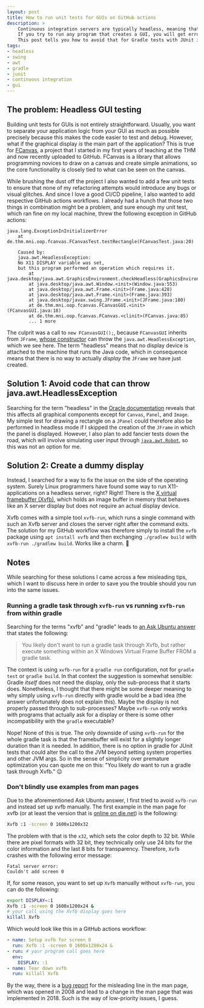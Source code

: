 ```yaml
---
layout: post
title: How to run unit tests for GUIs on GitHub actions
description: >
    Continuous integration servers are typically headless, meaning that they do not have a display attached.
    If you try to run any program that creates a GUI, you will get errors such as Java's java.awt.HeadlessException.
    This post tells you how to avoid that for Gradle tests with JUnit involving Java Swing applications in a GitHub actions workflow.
tags:
- headless
- swing
- awt
- gradle
- junit
- continuous integration
- gui
---
```


## The problem: Headless GUI testing

Building unit tests for GUIs is not entirely straightforward.
Usually, you want to separate your application logic from your GUI as much as possible precisely because this makes the code easier to test and debug.
However, what if the graphical display *is* the main part of the application?
This is true for [FCanvas](https://github.com/CSchoel/fcanvas/), a project that I started in my first years of teaching at the THM and now recently uploaded to GitHub.
FCanvas is a library that allows programming novices to draw on a canvas and create simple animations, so the core functionality is closely tied to what can be seen on the canvas.

While brushing the dust off the project I also wanted to add a few unit tests to ensure that none of my refactoring attempts would introduce any bugs or visual glitches.
And since I love a good CI/CD pipeline, I also wanted to add respective GitHub actions workflows.
I already had a hunch that those two things in combination might be a problem, and sure enough my unit test, which ran fine on my local machine, threw the following exception in GitHub actions:

```verbatim
java.lang.ExceptionInInitializerError
    at de.thm.mni.oop.fcanvas.FCanvasTest.testRectangle(FCanvasTest.java:20)

    Caused by:
    java.awt.HeadlessException:
    No X11 DISPLAY variable was set,
    but this program performed an operation which requires it.
        at java.desktop/java.awt.GraphicsEnvironment.checkHeadless(GraphicsEnvironment.java:166)
        at java.desktop/java.awt.Window.<init>(Window.java:553)
        at java.desktop/java.awt.Frame.<init>(Frame.java:428)
        at java.desktop/java.awt.Frame.<init>(Frame.java:393)
        at java.desktop/javax.swing.JFrame.<init>(JFrame.java:180)
        at de.thm.mni.oop.fcanvas.FCanvasGUI.<init>(FCanvasGUI.java:18)
        at de.thm.mni.oop.fcanvas.FCanvas.<clinit>(FCanvas.java:85)
        ... 1 more
```

The culprit was a call to `new FCanvasGUI();`, because `FCanvasGUI` inherits from `JFrame`, [whose constructor](https://docs.oracle.com/en/java/javase/17/docs/api/java.desktop/javax/swing/JFrame.html#%3Cinit%3E()) can throw the `java.awt.HeadlessException`, which we see here.
The term "headless" means that no display device is attached to the machine that runs the Java code, which in consequence means that there is no way to actually *display* the `JFrame` we have just created.

## Solution 1: Avoid code that can throw java.awt.HeadlessException

Searching for the term "headless" in the [Oracle documentation](https://www.oracle.com/technical-resources/articles/javase/headless.html) reveals that this affects all graphical components except for `Canvas`, `Panel`, and `Image`.
My simple test for drawing a rectangle on a `JPanel` could therefore also be performed in headless mode if I skipped the creation of the `JFrame` in which the panel is displayed.
However, I also plan to add fancier tests down the road, which will involve simulating user input through [`java.awt.Robot`](https://docs.oracle.com/en/java/javase/17/docs/api/java.desktop/java/awt/Robot.html), so this was not an option for me.

## Solution 2: Create a dummy display

Instead, I searched for a way to fix the issue on the side of the operating system.
Surely Linux programmers have found some way to run X11-applications on a headless server, right?
Right!
There is the [X virtual framebuffer (Xvfb)](https://linux.die.net/man/1/xvfb), which holds an image buffer in memory that behaves like an X server display but does not require an actual display device.

Xvfb comes with a simple tool `xvfb-run`, which runs a single command with such an Xvfb server and closes the server right after the command exits.
The solution for my GitHub workflow was therefore simply to install the `xvfb` package using `apt install xvfb` and then exchanging `./gradlew build` with `xvfb-run ./gradlew build`.
Works like a charm. 🎉

## Notes

While searching for these solutions I came across a few misleading tips, which I want to discuss here in order to save you the trouble should you run into the same issues.

### Running a gradle task through `xvfb-run` vs running `xvfb-run` from within gradle

Searching for the terms "xvfb" and "gradle" leads to [an Ask Ubuntu answer](https://askubuntu.com/questions/748321/how-to-run-gradle-run-through-xvfb) that states the following:

> You likely don't want to run a gradle task through Xvfb, but rather execute something within an X Windows Virtual Frame Buffer FROM a gradle task.

The context is using `xvfb-run` for a `gradle run` configuration, not for `gradle test` or `gradle build`.
In that context the suggestion is somewhat sensible: Gradle *itself* does not need the display, only the sub-process that it starts does.
Nonetheless, I thought that there might be some deeper meaning to why simply using `xvfb-run` directly with gradle would be a bad idea (the answer unfortunately does not explain this).
Maybe the display is not properly passed through to sub-processes?
Maybe `xvfb-run` only works with programs that actually ask for a display or there is some other incompatibility with the `gradle` executable?

Nope!
None of this is true.
The only downside of using `xvfb-run` for the whole gradle task is that the framebuffer will exist for a slightly longer duration than it is needed.
In addition, there is no option in gradle for JUnit tests that could alter the call to the JVM beyond setting system properties and other JVM args.
So in the sense of simplicity over premature optimization you can quote me on this: "You likely *do* want to run a gradle task through Xvfb." 😉

### Don't blindly use examples from man pages

Due to the aforementioned Ask Ubuntu answer, I first tried to avoid `xvfb-run` and instead set up xvfb manually.
The first example in the man page for xvfb (or at least the version that is [online on die.net](https://linux.die.net/man/1/xvfb)) is the following:

```bash
Xvfb :1 -screen 0 1600x1200x32
```

The problem with that is the `x32`, which sets the color depth to 32 bit.
While there are pixel formats with 32 bit, they technically only use 24 bits for the color information and the last 8 bits for transparency.
Therefore, `Xvfb` crashes with the following error message:

```
Fatal server error:
Couldn't add screen 0
```

If, for some reason, you want to set up `Xvfb` manually without `xvfb-run`, you can do the following:

```bash
export DISPLAY=:1
Xvfb :1 -screen 0 1600x1200x24 &
# your call using the Xvfb display goes here
killall Xvfb
```

Which would look like this in a GitHub actions workflow:

```yaml
- name: Setup xvfb for screen 0
  run: Xvfb :1 -screen 0 1600x1200x24 &
- run: # your program call goes here
  env:
    DISPLAY: :1
- name: Tear down xvfb
  run: killall Xvfb
```

By the way, there is a [bug report](https://bugs.freedesktop.org/show_bug.cgi?id=17453) for the misleading line in the man page, which was opened in 2008 and lead to a change in the man page that was implemented in 2018.
Such is the way of low-priority issues, I guess.
